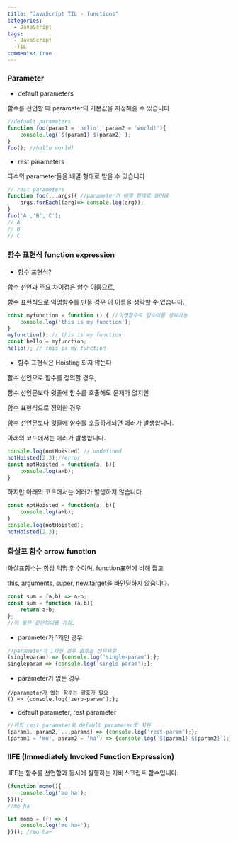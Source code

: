 ```yaml
---
title: "JavaScript TIL - functions"
categories:
  - JavaScript
tags:
  - JavaScript
  -TIL
comments: true
---
```


### Parameter

- default parameters

함수를 선언할 때 parameter의 기본값을 지정해줄 수 있습니다

```javascript
//default parameters
function foo(param1 = 'hello', param2 = 'world!'){
    console.log(`${param1} ${param2}`);
}
foo(); //hello world!
```

  

- rest parameters

다수의 parameter들을 배열 형태로 받을 수 있습니다

```javascript
// rest parameters
function foo(...args){ //parameter가 배열 형태로 들어옴
    args.forEach((arg)=> console.log(arg));
}
foo('A','B','C');
// A
// B
// C
```

  

### 함수 표현식 function expression

- 함수 표현식?

함수 선언과 주요 차이점은 함수 이름으로, 

함수 표현식으로 익명함수를 만들 경우 이 이름을 생략할 수 있습니다.

```javascript
const myfunction = function () { //익명함수로 함수이름 생략가능
    console.log('this is my function');
}
myfunction(); // this is my function
const hello = myfunction;
hello(); // this is my function
```





- 함수 표현식은 Hoisting 되지 않는다

함수 선언으로 함수를 정의할 경우, 

함수 선언문보다 윗줄에 함수를 호출해도 문제가 없지만

함수 표현식으로 정의한 경우 

함수 선언문보다 윗줄에 함수를 호출하게되면 에러가 발생합니다.

  

아래의 코드에서는 에러가 발생합니다.

```javascript
console.log(notHoisted) // undefined
notHoisted(2,3);//error
const notHoisted = function(a, b){
    console.log(a+b);
}
```

하지만 아래의 코드에서는 에러가 발생하지 않습니다.

```js
const notHoisted = function(a, b){
    console.log(a+b);
}
console.log(notHoisted);
notHoisted(2,3);
```



### 화살표 함수 arrow function

화살표함수는 항상 익명 함수이며, function표현에 비해 짧고  

this, arguments, super, new.target을 바인딩하지 않습니다.

```js
const sum = (a,b) => a+b;
const sum = function (a,b){
    return a+b;
};
//위 둘은 같은의미를 가짐.
```

- parameter가 1개인 경우

```js
//parameter가 1개인 경우 괄호는 선택사항
(singleparam) => {console.log('single-param');};
singleparam => {console.log('single-param');};
```

- parameter가 없는 경우

```
//parameter가 없는 함수는 괄호가 필요
() => {console.log('zero-param');};
```

- default parameter, rest parameter

```js
//위의 rest parameter와 default parameter도 지원
(param1, param2, ...params) => {console.log('rest-param');};
(param1 = 'mo', param2 = 'ha') => {console.log(`${param1} ${param2}`);};
```





### IIFE (Immediately Invoked Function Expression)

IIFE는 함수를 선언함과 동시에 실행하는 자바스크립트 함수입니다.

```js
(function momo(){
    console.log('mo ha');
})();
//mo ha

let momo = (() => {
    console.log('mo ha~');
})(); //mo ha~
```


